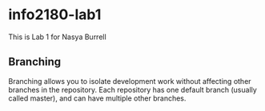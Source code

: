 # info2180-lab1

This is Lab 1 for Nasya Burrell

## Branching

Branching allows you to isolate development work without affecting other branches in the repository. Each repository has one default branch (usually called master), and can have multiple other branches.
